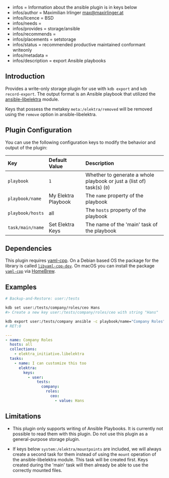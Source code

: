 - infos = Information about the ansible plugin is in keys below
- infos/author = Maximilian Irlinger <max@maxirlinger.at>
- infos/licence = BSD
- infos/needs =
- infos/provides = storage/ansible
- infos/recommends =
- infos/placements = setstorage
- infos/status = recommended productive maintained conformant writeonly
- infos/metadata =
- infos/description = export Ansible playbooks

## Introduction

Provides a write-only storage plugin for use with `kdb export` and `kdb record-export`.
The output format is an Ansible playbook that utilized the [ansible-libelektra](https://github.com/ElektraInitiative/ansible-libelektra) module.

Keys that possess the metakey `meta:/elektra/removed` will be removed using the `remove` option in ansible-libelektra.

## Plugin Configuration

You can use the following configuration keys to modify the behavior and output of the plugin:

| Key              | Default Value       | Description                                                            |
| :--------------- | :------------------ | :--------------------------------------------------------------------- |
| `playbook`       | `1`                 | Whether to generate a whole playbook or just a (list of) task(s) (`0`) |
| `playbook/name`  | My Elektra Playbook | The `name` property of the playbook                                    |
| `playbook/hosts` | all                 | The `hosts` property of the playbook                                   |
| `task/main/name` | Set Elektra Keys    | The name of the 'main' task of the playbook                            |

## Dependencies

This plugin requires [yaml-cpp][]. On a Debian based OS the package for the library is called [`libyaml-cpp-dev`](https://packages.debian.org/libyaml-cpp-dev). On macOS you can install the package [`yaml-cpp`](https://repology.org/project/yaml-cpp) via [HomeBrew](https://brew.sh).

## Examples

```sh
# Backup-and-Restore: user:/tests

kdb set user:/tests/company/roles/ceo Hans
#> Create a new key user:/tests/company/roles/ceo with string "Hans"

kdb export user:/tests/company ansible -c playbook/name="Company Roles",task/main/name="I can customize this too"
# RET:0
```

```yaml
---
- name: Company Roles
  hosts: all
  collections:
    - elektra_initiative.libelektra
  tasks:
    - name: I can customize this too
      elektra:
        keys:
          - user:
              tests:
                company:
                  roles:
                    ceo:
                      - value: Hans
```

## Limitations

- This plugin only supports writing of Ansible Playbooks.
  It is currently not possible to read them with this plugin.
  Do not use this plugin as a general-purpose storage plugin.

- If keys below `system:/elektra/mountpoints` are included, we will always create a second task for them instead of using the `mount` operation of the ansible-libelektra module.
  This task will be created first.
  Keys created during the 'main' task will then already be able to use the correctly mounted files.

[yaml-cpp]: https://github.com/jbeder/yaml-cpp
